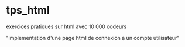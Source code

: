 # tps_html
exercices pratiques sur html avec 10 000 codeurs

"implementation d'une page html de connexion a un compte utilisateur"
